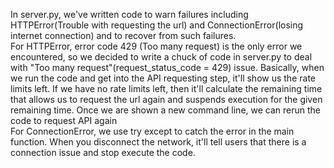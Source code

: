 In server.py, we've written code to warn failures including HTTPError(Trouble with requesting the url) and ConnectionError(losing internet connection) and to recover from such failures. <br />
For HTTPError, error code 429 (Too many request) is the only error we encountered, so we decided to write a chuck of code in server.py to deal with "Too many request"(request_status_code = 429) issue. Basically, when we run the code and get into the API requesting step, it'll show us the rate limits left. If we have no rate limits left, then it'll calculate the remaining time that allows us to request the url again and suspends execution for the given remaining time. Once we are shown a new command line, we can rerun the code to request API again<br />
For ConnectionError, we use try except to catch the error in the main function. When you disconnect the network, it'll tell users that there is a connection issue and stop execute the code.<br />
